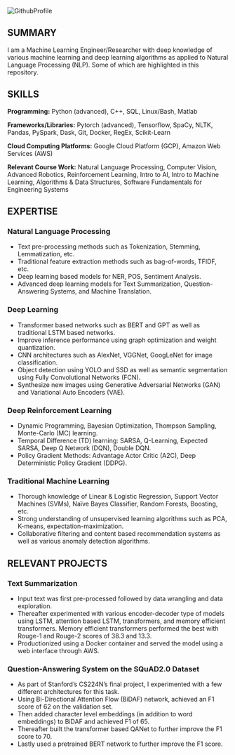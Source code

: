 ![GithubProfile](https://user-images.githubusercontent.com/23042512/117491618-47e87700-af25-11eb-9164-b06f11bac5f2.png)

## SUMMARY
I am a Machine Learning Engineer/Researcher with deep knowledge of various machine learning and deep learning algorithms as applied to Natural Language Processing (NLP). Some of which are highlighted in this repository.

## SKILLS
**Programming:** Python (advanced), C++, SQL, Linux/Bash, Matlab  

**Frameworks/Libraries:** Pytorch (advanced), Tensorflow, SpaCy, NLTK, Pandas, PySpark, Dask, Git, Docker, RegEx, Scikit-Learn  

**Cloud Computing Platforms:** Google Cloud Platform (GCP), Amazon Web Services (AWS)  

**Relevant Course Work:** Natural Language Processing, Computer Vision, Advanced Robotics, Reinforcement Learning, Intro to AI, Intro to Machine Learning, Algorithms & Data Structures, Software Fundamentals for Engineering Systems  

## EXPERTISE
### Natural Language Processing
- Text pre-processing methods such as Tokenization, Stemming, Lemmatization, etc.
- Traditional feature extraction methods such as bag-of-words, TFIDF, etc.
- Deep learning based models for NER, POS, Sentiment Analysis.
- Advanced deep learning models for Text Summarization, Question-Answering Systems, and Machine Translation.

### Deep Learning
- Transformer based networks such as BERT and GPT as well as traditional LSTM based networks.
- Improve inference performance using graph optimization and weight quantization.
- CNN architectures such as AlexNet, VGGNet, GoogLeNet for image classification.
- Object detection using YOLO and SSD as well as semantic segmentation using Fully Convolutional Networks (FCN).
- Synthesize new images using Generative Adversarial Networks (GAN) and Variational Auto Encoders (VAE).

### Deep Reinforcement Learning
- Dynamic Programming, Bayesian Optimization, Thompson Sampling, Monte-Carlo (MC) learning.
- Temporal Difference (TD) learning: SARSA, Q-Learning, Expected SARSA, Deep Q Network (DQN), Double DQN.
- Policy Gradient Methods: Advantage Actor Critic (A2C), Deep Deterministic Policy Gradient (DDPG).

### Traditional Machine Learning
- Thorough knowledge of Linear & Logistic Regression, Support Vector Machines (SVMs), Naïve Bayes Classifier, Random Forests,
Boosting, etc.
- Strong understanding of unsupervised learning algorithms such as PCA, K-means, expectation-maximization.
- Collaborative filtering and content based recommendation systems as well as various anomaly detection algorithms.

<!-- ### Autonomous Vehicle Path Planning and Control
- Behavior planning (in structured environments) using cost function based finite state machines as well as in (unstructured environments) using A* search algorithm.
- Machine learning based environmental prediction and trajectory generation using jerk minimization techniques.
- Control: proportional-integrate-derivative (PID), Linear Quadratic Regulator (LQR), and Model Predictive Control (MPC)
-->

## RELEVANT PROJECTS
### Text Summarization
- Input text was first pre-processed followed by data wrangling and data exploration.
- Thereafter experimented with various encoder-decoder type of models using LSTM, attention based LSTM, transformers, and memory efficient transformers. Memory efficient transformers performed the best with Rouge-1 and Rouge-2 scores of 38.3 and 13.3.
- Productionized using a Docker container and served the model using a web interface through AWS.

### Question-Answering System on the SQuAD2.0 Dataset
- As part of Stanford’s CS224N’s final project, I experimented with a few different architectures for this task.
- Using Bi-Directional Attention Flow (BiDAF) network, achieved an F1 score of 62 on the validation set.
- Then added character level embeddings (in addition to word embeddings) to BiDAF and achieved F1 of 65.
- Thereafter built the transformer based QANet to further improve the F1 score to 70.
- Lastly used a pretrained BERT network to further improve the F1 score.

<!-- ### Banana Collection Agent (Fall 2018)
- Trained a robot to pick the maximum number of good bananas while avoiding bad bananas.
- Received a reward of +1 for picking a good banana and -1 for picking a bad banana.
- State augmentation by including previous observations to transform the problem from POMDP to MDP.
- Trained the agent (end-to-end) from raw pixels to q-values using CNN based double DQN learning algorithm.
- For faster training, batch normalization technique was used.
- Trained using PyTorch on Google Cloud, achieving a 100-episode average reward of 12.

### Image Segmentation (part of Udacity-Lyft Perception Challenge) (Fall 2017)
- Developed a deep learning based image segmentation system to detect vehicles and road surfaces.
- FCN was used as the segmentation network, and its encoder network was built using VGG16.
- Replaced fully connected output layers of VGG16 with fully convolutional layers.
- Decoded VGG output back to the input dimensions using learnable transposed convolutional layers.
- Used skip connections to improve detection resolution.
- Used Bayesian optimization to search for the optimal regularization hyperparameter.
- Trained using TensorFlow on Google Cloud. Final test set FScore was 0.86.

### Road Traffic Sign Classification (German Traffic Signs Dataset) (Fall 2016)
- Deep learning based image classification system to detect 43 different types of roads signs.
- Network built using two convolutional layers (each followed by maxpool and relu non-linearity), followed by three fully-connected layers.
- Weight-decay and dropout were used for regularization.
- Final layer outputs Softmax probabilities, and Adam optimizer was used to train the network.
- Split data in to training, validation, and test sets. Preprocessed input images such that they spanned from 0 to 1; and for improved training, Glorot’s method was used to initialize the network weights.

### Implemented Backpropagation Algorithm for Various Network Types (Spring 2017)
- Using Numpy, implemented forward and backward passes for fully connected neural network, convolutional neural network (CNN), recurrent neural network (RNN), and Long Short-Term Memory (LSTM).
- Generated adversarial examples by computing the gradient of the loss function with respect to the input image pixels.
- Computed saliency maps and class visualizations to understand how different layers and neurons in the network learn.

### Path Planner for Highway Driving (part of Udacity-Bosch path planning challenge) (Fall 2017)
- Finite state machine based behavior planner and smooth trajectory generation using spline functions.
- State transition was determined using a cost function that included distance to other vehicles, ride comfort (i.e. minimize jerk), and speed. Controlled steering angle and vehicle acceleration to minimize this cost function.
- The planner was implemented in C++ and was one of the top 25 winners in the challenge.
 -->
